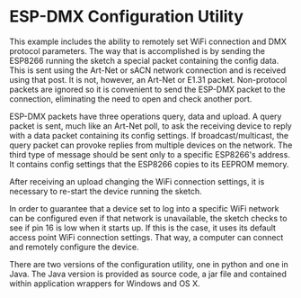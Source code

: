 # ESP-DMX Configuration Utility

This example includes the ability to remotely set WiFi connection and DMX protocol parameters.  The way that is accomplished is by sending the ESP8266 running the sketch a special packet containing the config data.  This is sent using the Art-Net or sACN network connection and is received using that post.  It is not, however, an Art-Net or E1.31 packet.  Non-protocol packets are ignored so it is convenient to send the ESP-DMX packet to the connection, eliminating the need to open and check another port.

ESP-DMX packets have three operations query, data and upload.  A query packet is sent, much like an Art-Net poll, to ask the receiving device to reply with a data packet containing its config settings.  If broadcast/multicast, the query packet can provoke replies from multiple devices on the network.  The third type of message should be sent only to a specific ESP8266's address.  It contains config settings that the ESP8266 copies to its EEPROM memory.

After receiving an upload changing the WiFi connection settings, it is necessary to re-start the device running the sketch.

In order to guarantee that a device set to log into a specific WiFi network can be configured even if that network is unavailable, the sketch checks to see if pin 16 is low when it starts up.  If this is the case, it uses its default access point WiFi connection settings.  That way, a computer can connect and remotely configure the device.

There are two versions of the configuration utility, one in python and one in Java.  The Java version is provided as source code, a jar file and contained within application wrappers for Windows and OS X.